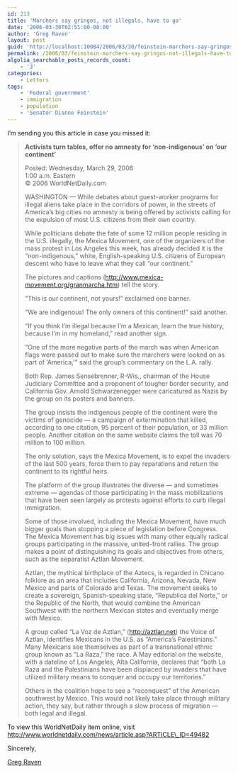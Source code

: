 ```yaml
---
id: 213
title: 'Marchers say gringos, not illegals, have to go'
date: '2006-03-30T02:51:00-08:00'
author: 'Greg Raven'
layout: post
guid: 'http://localhost:10004/2006/03/30/feinstein-marchers-say-gringos-not-illegals-have-to-go/'
permalink: /2006/03/feinstein-marchers-say-gringos-not-illegals-have-to-go/
algolia_searchable_posts_records_count:
    - '3'
categories:
    - Letters
tags:
    - 'Federal government'
    - immigration
    - population
    - 'Senator Dianne Feinstein'
---
```


I’m sending you this article in case you missed it:

> **Activists turn tables, offer no amnesty for ‘non-indigenous’ on ‘our continent’**
> 
> Posted: Wednesday, March 29, 2006  
> 1:00 a.m. Eastern  
> © 2006 WorldNetDaily.com
> 
>  WASHINGTON — While debates about guest-worker programs for illegal aliens take place in the corridors of power, in the streets of America’s big cities no amnesty is being offered by activists calling for the expulsion of most U.S. citizens from their own country.
> 
>  While politicians debate the fate of some 12 million people residing in the U.S. illegally, the Mexica Movement, one of the organizers of the mass protest in Los Angeles this week, has already decided it is the “non-indigenous,” white, English-speaking U.S. citizens of European descent who have to leave what they call “our continent.”
> 
> The pictures and captions (http://www.mexica-movement.org/granmarcha.htm) tell the story.
> 
> “This is our continent, not yours!” exclaimed one banner.
> 
> “We are indigenous! The only owners of this continent!” said another.
> 
> “If you think I’m illegal because I’m a Mexican, learn the true history, because I’m in my homeland,” read another sign.
> 
> “One of the more negative parts of the march was when American flags were passed out to make sure the marchers were looked on as part of ‘America,'” said the group’s commentary on the L.A. rally.
> 
> Both Rep. James Sensebrenner, R-Wis., chairman of the House Judiciary Committee and a proponent of tougher border security, and California Gov. Arnold Schwarzenegger were caricatured as Nazis by the group on its posters and banners.
> 
> The group insists the indigenous people of the continent were the victims of genocide — a campaign of extermination that killed, according to one citation, 95 percent of their population, or 33 million people. Another citation on the same website claims the toll was 70 million to 100 million.
> 
> The only solution, says the Mexica Movement, is to expel the invaders of the last 500 years, force them to pay reparations and return the continent to its rightful heirs.
> 
> The platform of the group illustrates the diverse — and sometimes extreme — agendas of those participating in the mass mobilizations that have been seen largely as protests against efforts to curb illegal immigration.
> 
> Some of those involved, including the Mexica Movement, have much bigger goals than stopping a piece of legislation before Congress.  
>  The Mexica Movement has big issues with many other equally radical groups participating in the massive, united-front rallies. The group makes a point of distinguishing its goals and objectives from others, such as the separatist Aztlan Movement.
> 
> Aztlan, the mythical birthplace of the Aztecs, is regarded in Chicano folklore as an area that includes California, Arizona, Nevada, New Mexico and parts of Colorado and Texas. The movement seeks to create a sovereign, Spanish-speaking state, “Republica del Norte,” or the Republic of the North, that would combine the American Southwest with the northern Mexican states and eventually merge with Mexico.
> 
> A group called “La Voz de Aztlan,” (http://aztlan.net) the Voice of Aztlan, identifies Mexicans in the U.S. as “America’s Palestinians.” Many Mexicans see themselves as part of a transnational ethnic group known as “La Raza,” the race. A May editorial on the website, with a dateline of Los Angeles, Alta California, declares that “both La Raza and the Palestinians have been displaced by invaders that have utilized military means to conquer and occupy our territories.”
> 
> Others in the coalition hope to see a “reconquest” of the American southwest by Mexico. This would not likely take place through military action, they say, but rather through a slow process of migration — both legal and illegal.

To view this WorldNetDaily item online, visit http://www.worldnetdaily.com/news/article.asp?ARTICLE\_ID=49482

Sincerely,

[Greg Raven](https://www.gregraven.org/)